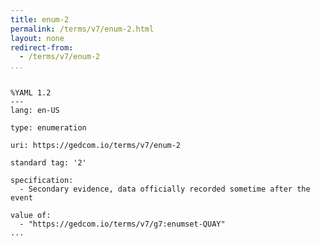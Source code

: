 ```yaml
---
title: enum-2
permalink: /terms/v7/enum-2.html
layout: none
redirect-from:
  - /terms/v7/enum-2
...
```


```

%YAML 1.2
---
lang: en-US

type: enumeration

uri: https://gedcom.io/terms/v7/enum-2

standard tag: '2'

specification:
  - Secondary evidence, data officially recorded sometime after the event

value of:
  - "https://gedcom.io/terms/v7/g7:enumset-QUAY"
...

```
